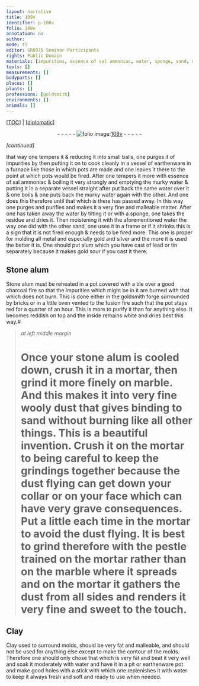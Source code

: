 ```yaml
---
layout: narrative
title: 108v
identifier: p-108v
folio: 108v
annotation: no
author:
mode: tl
editor: GR8975 Seminar Participants
rights: Public Domain
materials: [impurities, essence of sal ammoniac, water, sponge, sand, metal, gold, silver, alum, lead, tin, Stone alum, tile, charcoal, stone alum, marble, Clay, earthenware]
tools: []
measurements: []
bodyparts: []
places: []
plants: []
professions: [goldsmith]
environments: []
animals: []
---
```


<p><a href="{{ site.baseurl }}/translation/">[TOC]</a> | <a href="{{ site.baseurl }}/texts/p-108v_tc/" target="_blank">[diplomatic]</a></p><div class="folio" align="center">- - - - - <a href="http://gallica.bnf.fr/ark:/12148/btv1b10500001g/f222.image" target="_blank"><img src="https://cu-mkp.github.io/2017-workshop-edition/assets/photo-icon.png" alt="folio image: " style="display:inline-block; margin-bottom:-3px;"/>108v</a> - - - - - </div>  
 
*[continued]*
 
that way one tempers it & reducing it into small balls, <span class="x">one</span> purges it of <span class="m">impurities</span> <span class="x">by</span> then putting it on to cook cleanly in a vessel of earth<span class="x">enware</span> in a furnace like those in which pots <span class="x">are made</span> and one leaves it there to the point at which pots would be fired. After one tempers it more with <span class="m">essence of sal ammoniac</span> & boiling it very strongly and emptying the murky <span class="m">water</span> & putting it in a separate vessel straight after put back the same <span class="m">water</span> over it & one boils & one puts back the murky <span class="m">water</span> again with the other. And one does this therefore until that which is there has passed away. In this way one purges and purifies and makes it a very fine and malleable <span class="x">matter</span>. After one has taken away the <span class="m">water</span> by tilting <span class="x">it</span> or with a <span class="m">sponge</span>, one takes the residue and dries it. Then moistening it with the aforementioned <span class="m">water</span> the way one did with the other <span class="m">sand</span>, one uses it in a frame or if it shrinks <span class="x">this</span> is a sign that it is not fired enough & needs to be fired more. This one is proper for molding all <span class="m">metal</span> and especially <span class="m">gold</span> and <span class="m">silver</span> and the more it is used the better it is. One should put <span class="m">alum</span> which you have cast of <span class="m">lead</span> or <span class="m">tin</span> separately because it makes <span class="m">gold</span> sour if you cast it there.
 
 
  

## <span class="x"><span class="m">Stone alum</span></span>

 
<span class="m">Stone alum</span> must be reheated in a pot covered with a <span class="m">tile</span> over a good <span class="m">charcoal</span> fire so that the impurities which might be in it <span class="x">are</span> burned with that which does not burn. This is done either in the <span class="pro">goldsmith</span> forge surrounded by bricks or in a little oven vented to the fusion fire such that the pot stays red for a quarter of an hour. This is more to purify it than for anything else. It becomes reddish on top and the inside remains white and dries best this way.#
 
> *at left middle margin*
> 
> 
>   # Once your <span class="m">stone alum</span> is cooled down, crush it in a mortar, then grind it more finely on <span class="m">marble</span>. And this makes it into very fine wooly dust that gives binding to <span class="m">sand</span> without burning like all other things. <span class="x">This is</span> a beautiful invention. Crush it on the mortar to being careful to keep the grindings together because the dust flying can get down your collar or on your face which can have very grave consequences. Put a little each time in the mortar to avoid the dust flying. It is best to grind therefore with the pestle trained on the mortar rather than on the <span class="m">marble</span> where it spreads and on the mortar it gathers <span class="x">the dust</span> from all sides and renders it very fine and sweet to the touch.
 
 
  

## <span class="x"><span class="m">Clay</span></span>

 
<span class="m">Clay</span> used to surround molds, should be very fat and malleable, and should not be used for anything else except to make the contour of the molds. Therefore one should only chose that which is very fat and beat it very well and soak it moderately with <span class="m">water</span> and have it in a pit or <span class="m">earthenware</span> pot and make good holes with a stick with which one replenishes it with <span class="m">water</span> to keep it always fresh and soft and ready to use when needed.
 

